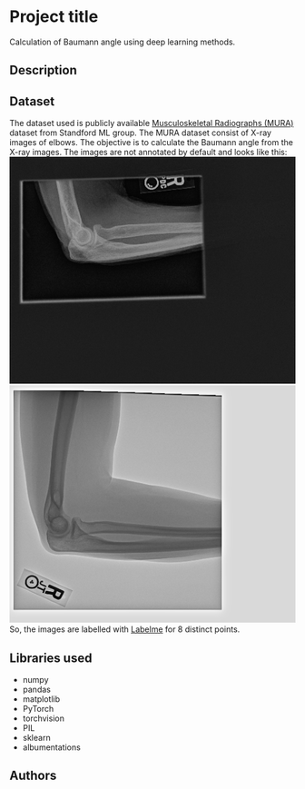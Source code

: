 # Project title
Calculation of Baumann angle using deep learning methods.

## Description


## Dataset
The dataset used is publicly available [Musculoskeletal Radiographs (MURA)](https://stanfordmlgroup.github.io/competitions/mura/)  dataset from Standford ML group. The MURA dataset consist of X-ray images of elbows. The objective is to calculate the Baumann angle from the X-ray images. The images are not annotated by default and looks like this:
![MURA dataset](imgs/image1.png)
![MURA dataset](imgs/image2.png)
So, the images are labelled with [Labelme](https://github.com/wkentaro/labelme) for 8 distinct points. 

## Libraries used
- numpy
- pandas
- matplotlib
- PyTorch
- torchvision
- PIL
- sklearn
- albumentations

## Authors


